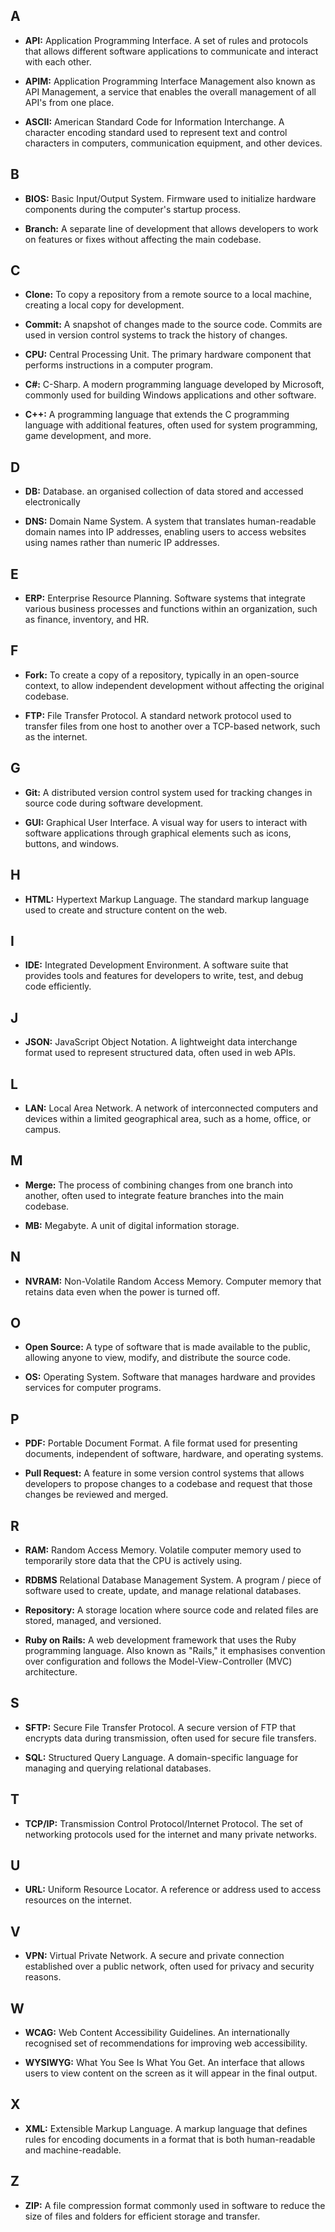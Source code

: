 
## A

- **API:** Application Programming Interface. A set of rules and protocols that allows different software applications to communicate and interact with each other.

- **APIM:** Application Programming Interface Management also known as API Management, a service that enables the overall management of all API's from one place.

- **ASCII:** American Standard Code for Information Interchange. A character encoding standard used to represent text and control characters in computers, communication equipment, and other devices.

## B

- **BIOS:** Basic Input/Output System. Firmware used to initialize hardware components during the computer's startup process.

- **Branch:** A separate line of development that allows developers to work on features or fixes without affecting the main codebase.


## C

- **Clone:** To copy a repository from a remote source to a local machine, creating a local copy for development.

- **Commit:** A snapshot of changes made to the source code. Commits are used in version control systems to track the history of changes.

- **CPU:** Central Processing Unit. The primary hardware component that performs instructions in a computer program.
  
- **C#:** C-Sharp. A modern programming language developed by Microsoft, commonly used for building Windows applications and other software.

- **C++:** A programming language that extends the C programming language with additional features, often used for system programming, game development, and more.


## D

- **DB:** Database. an organised collection of data stored and accessed electronically

- **DNS:** Domain Name System. A system that translates human-readable domain names into IP addresses, enabling users to access websites using names rather than numeric IP addresses.

## E

- **ERP:** Enterprise Resource Planning. Software systems that integrate various business processes and functions within an organization, such as finance, inventory, and HR.

## F

- **Fork:** To create a copy of a repository, typically in an open-source context, to allow independent development without affecting the original codebase.

- **FTP:** File Transfer Protocol. A standard network protocol used to transfer files from one host to another over a TCP-based network, such as the internet.

## G

- **Git:** A distributed version control system used for tracking changes in source code during software development.

- **GUI:** Graphical User Interface. A visual way for users to interact with software applications through graphical elements such as icons, buttons, and windows.

## H

- **HTML:** Hypertext Markup Language. The standard markup language used to create and structure content on the web.

## I

- **IDE:** Integrated Development Environment. A software suite that provides tools and features for developers to write, test, and debug code efficiently.

## J

- **JSON:** JavaScript Object Notation. A lightweight data interchange format used to represent structured data, often used in web APIs.

## L

- **LAN:** Local Area Network. A network of interconnected computers and devices within a limited geographical area, such as a home, office, or campus.

## M

- **Merge:** The process of combining changes from one branch into another, often used to integrate feature branches into the main codebase.

- **MB:** Megabyte. A unit of digital information storage.

## N

- **NVRAM:** Non-Volatile Random Access Memory. Computer memory that retains data even when the power is turned off.

## O

- **Open Source:** A type of software that is made available to the public, allowing anyone to view, modify, and distribute the source code.

- **OS:** Operating System. Software that manages hardware and provides services for computer programs.

## P

- **PDF:** Portable Document Format. A file format used for presenting documents, independent of software, hardware, and operating systems.

- **Pull Request:** A feature in some version control systems that allows developers to propose changes to a codebase and request that those changes be reviewed and merged.

## R

- **RAM:** Random Access Memory. Volatile computer memory used to temporarily store data that the CPU is actively using.

- **RDBMS** Relational Database Management System. A program / piece of software used to create, update, and manage relational databases.

- **Repository:** A storage location where source code and related files are stored, managed, and versioned.

- **Ruby on Rails:** A web development framework that uses the Ruby programming language. Also known as "Rails," it emphasises convention over configuration and follows the Model-View-Controller (MVC) architecture.

## S

- **SFTP:** Secure File Transfer Protocol. A secure version of FTP that encrypts data during transmission, often used for secure file transfers.

- **SQL:** Structured Query Language. A domain-specific language for managing and querying relational databases.

## T

- **TCP/IP:** Transmission Control Protocol/Internet Protocol. The set of networking protocols used for the internet and many private networks.

## U

- **URL:** Uniform Resource Locator. A reference or address used to access resources on the internet.

## V

- **VPN:** Virtual Private Network. A secure and private connection established over a public network, often used for privacy and security reasons.

## W

- **WCAG:** Web Content Accessibility Guidelines. An internationally recognised set of recommendations for improving web accessibility.

- **WYSIWYG:** What You See Is What You Get. An interface that allows users to view content on the screen as it will appear in the final output.


## X

- **XML:** Extensible Markup Language. A markup language that defines rules for encoding documents in a format that is both human-readable and machine-readable.

## Z

- **ZIP:** A file compression format commonly used in software to reduce the size of files and folders for efficient storage and transfer.
